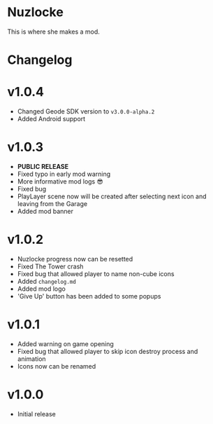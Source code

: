 # Nuzlocke

This is where she makes a mod.

# Changelog
# v1.0.4
- Changed Geode SDK version to `v3.0.0-alpha.2`
- Added Android support

# v1.0.3
- **PUBLIC RELEASE**
- Fixed typo in early mod warning
- More informative mod logs :sunglasses:
- Fixed bug
- PlayLayer scene now will be created after selecting next icon and leaving from the Garage
- Added mod banner

# v1.0.2
- Nuzlocke progress now can be resetted
- Fixed The Tower crash
- Fixed bug that allowed player to name non-cube icons
- Added `changelog.md`
- Added mod logo
- 'Give Up' button has been added to some popups

# v1.0.1
- Added warning on game opening
- Fixed bug that allowed player to skip icon destroy process and animation
- Icons now can be renamed

# v1.0.0
- Initial release